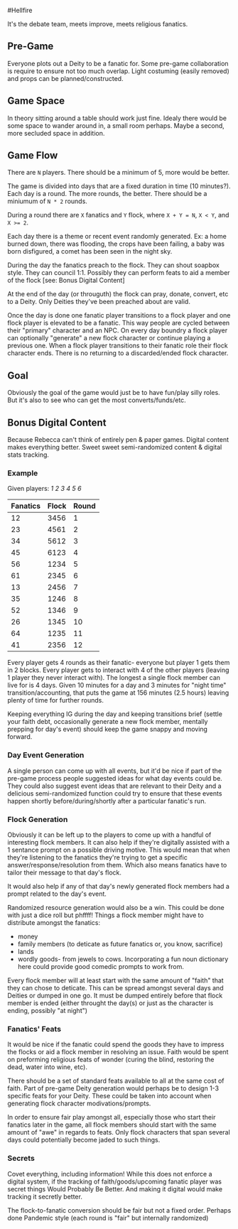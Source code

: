 #Hellfire

It's the debate team, meets improve, meets religious fanatics.

## Pre-Game

Everyone plots out a Deity to be a fanatic for. Some pre-game collaboration is require to ensure not too much overlap. Light costuming (easily removed) and props can be planned/constructed.

## Game Space

In theory sitting around a table should work just fine. Idealy there would be some space to wander around in, a small room perhaps. Maybe a second, more secluded space in addition.

## Game Flow

There are `N` players. There should be a minimum of 5, more would be better.

The game is divided into days that are a fixed duration in time (10 minutes?). Each day is a round. The more rounds, the better. There should be a miniumum of `N * 2` rounds.

During a round there are `X` fanatics and `Y` flock, where `X + Y = N`, `X < Y`, and `X >= 2`.

Each day there is a theme or recent event randomly generated. Ex: a home burned down, there was flooding, the crops have been failing, a baby was born disfigured, a comet has been seen in the night sky.

During the day the fanatics preach to the flock. They can shout soapbox style. They can council 1:1. Possibly they can perform feats to aid a member of the flock [see: Bonus Digital Content]

At the end of the day (or througuth) the flock can pray, donate, convert, etc to a Deity. Only Deities they've been preached about are valid.

Once the day is done one fanatic player transitions to a flock player and one flock player is elevated to be a fanatic. This way people are cycled between their "primary" character and an NPC. On every day boundry a flock player can optionally "generate" a new flock character or continue playing a previous one. When a flock player transitions to their fanatic role their flock character ends. There is no returning to a discarded/ended flock character.

## Goal

Obviously the goal of the game would just be to have fun/play silly roles. But it's also to see who can get the most converts/funds/etc.

## Bonus Digital Content

Because Rebecca can't think of entirely pen & paper games. Digital content makes everything better. Sweet sweet semi-randomized content & digital stats tracking.

### Example

Given players: *1 2 3 4 5 6*

| Fanatics | Flock | Round |
| -------- | ----- | ----- |
| 12 | 3456 |  1|
|23 | 4561 |  2|
|34 | 5612 |  3|
|45 | 6123 |    4|
|56 | 1234 |  5|
|61 | 2345 |  6|
|13 | 2456 |  7|
|35 | 1246 |  8|
|52 | 1346 |  9|
|26 | 1345 |  10|
|64 |1235   | 11|
|41 | 2356  | 12|

Every player gets 4 rounds as their fanatic- everyone but player 1 gets them in 2 blocks. Every player gets to interact with 4 of the other players (leaving 1 player they never interact with). The longest a single flock member can live for is 4 days. Given 10 minutes for a day and 3 minutes for "night time" transition/accounting, that puts the game at 156 minutes (2.5 hours) leaving plenty of time for further rounds.

Keeping everything IG during the day and keeping transitions brief (settle your faith debt, occasionally generate a new flock member, mentally prepping for day's event) should keep the game snappy and moving forward.

### Day Event Generation

A single person can come up with all events, but it'd be nice if part of the pre-game process people suggested ideas for what day events could be. They could also suggest event ideas that are relevant to their Deity and a delicious semi-randomized function could try to ensure that these events happen shortly before/during/shortly after a particular fanatic's run.

### Flock Generation

Obviously it can be left up to the players to come up with a handful of interesting flock members. It can also help if they're digitally assisted with a 1 sentance prompt on a possible driving motive. This would mean that when they're listening to the fanatics they're trying to get a specific answer/response/resolution from them. Which also means fanatics have to tailor their message to that day's flock. 

It would also help if any of that day's newly generated flock members had a prompt related to the day's event.

Randomized resource generation would also be a win. This could be done with just a dice roll but phffff! Things a flock member might have to distribute amongst the fanatics:

- money
- family members (to deticate as future fanatics or, you know, sacrifice)
- lands
- wordly goods- from jewels to cows. Incorporating a fun noun dictionary here could provide good comedic prompts to work from.

Every flock member will at least start with the same amount of "faith" that they can chose to deticate. This can be spread amongst several days and Deities or dumped in one go. It must be dumped entirely before that flock member is ended (either throught the day(s) or just as the character is ending, possibly "at night")

### Fanatics' Feats

It would be nice if the fanatic could spend the goods they have to impress the flocks or aid a flock member in resolving an issue. Faith would be spent on preforming religious feats of wonder (curing the blind, restoring the dead, water into wine, etc).

There should be a set of standard feats available to all at the same cost of faith. Part of pre-game Deity generation would perhaps be to design 1-3 specific feats for your Deity. These could be taken into account when generating flock character modivations/prompts.

In order to ensure fair play amongst all, especially those who start their fanatics later in the game, all flock members should start with the same amount of "awe" in regards to feats. Only flock characters that span several days could potentially become jaded to such things.

### Secrets

Covet everything, including information! While this does not enforce a digital system, if the tracking of faith/goods/upcoming fanatic player was secret things Would Probably Be Better. And making it digital would make tracking it secretly better.

The flock-to-fanatic conversion should be fair but not a fixed order. Perhaps done Pandemic style (each round is "fair" but internally randomized)

